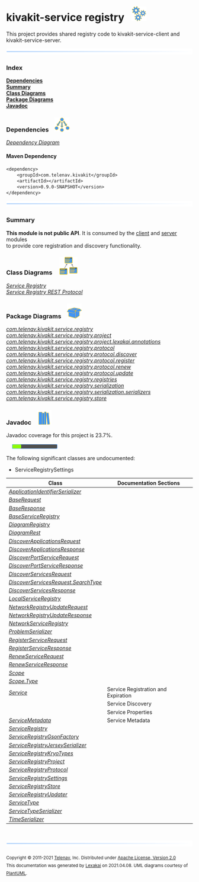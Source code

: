 # kivakit-service registry &nbsp;&nbsp;![](documentation/images/gears-40.png)

This project provides shared registry code to kivakit-service-client and kivakit-service-server.

![](documentation/images/horizontal-line.png)

### Index

[**Dependencies**](#dependencies)  
[**Summary**](#summary)  
[**Class Diagrams**](#class-diagrams)  
[**Package Diagrams**](#package-diagrams)  
[**Javadoc**](#javadoc)

### Dependencies <a name="dependencies"></a> &nbsp;&nbsp; ![](documentation/images/dependencies-40.png)

[*Dependency Diagram*](documentation/diagrams/dependencies.svg)

#### Maven Dependency

    <dependency>
        <groupId>com.telenav.kivakit</groupId>
        <artifactId></artifactId>
        <version>0.9.0-SNAPSHOT</version>
    </dependency>
![](documentation/images/horizontal-line.png)

[//]: # (start-user-text)

### Summary <a name = "summary"></a>

**This module is not public API**. It is consumed by the [client](../client/README.md) and [server](../server/README.md) modules  
to provide core registration and discovery functionality.

[//]: # (end-user-text)

### Class Diagrams <a name="class-diagrams"></a> &nbsp; &nbsp; ![](documentation/images/diagram-48.png)

[*Service Registry*](documentation/diagrams/diagram-registry.svg)  
[*Service Registry REST Protocol*](documentation/diagrams/diagram-rest.svg)  

### Package Diagrams <a name="package-diagrams"></a> &nbsp;&nbsp; ![](documentation/images/box-40.png)

[*com.telenav.kivakit.service.registry*](documentation/diagrams/com.telenav.kivakit.service.registry.svg)  
[*com.telenav.kivakit.service.registry.project*](documentation/diagrams/com.telenav.kivakit.service.registry.project.svg)  
[*com.telenav.kivakit.service.registry.project.lexakai.annotations*](documentation/diagrams/com.telenav.kivakit.service.registry.project.lexakai.annotations.svg)  
[*com.telenav.kivakit.service.registry.protocol*](documentation/diagrams/com.telenav.kivakit.service.registry.protocol.svg)  
[*com.telenav.kivakit.service.registry.protocol.discover*](documentation/diagrams/com.telenav.kivakit.service.registry.protocol.discover.svg)  
[*com.telenav.kivakit.service.registry.protocol.register*](documentation/diagrams/com.telenav.kivakit.service.registry.protocol.register.svg)  
[*com.telenav.kivakit.service.registry.protocol.renew*](documentation/diagrams/com.telenav.kivakit.service.registry.protocol.renew.svg)  
[*com.telenav.kivakit.service.registry.protocol.update*](documentation/diagrams/com.telenav.kivakit.service.registry.protocol.update.svg)  
[*com.telenav.kivakit.service.registry.registries*](documentation/diagrams/com.telenav.kivakit.service.registry.registries.svg)  
[*com.telenav.kivakit.service.registry.serialization*](documentation/diagrams/com.telenav.kivakit.service.registry.serialization.svg)  
[*com.telenav.kivakit.service.registry.serialization.serializers*](documentation/diagrams/com.telenav.kivakit.service.registry.serialization.serializers.svg)  
[*com.telenav.kivakit.service.registry.store*](documentation/diagrams/com.telenav.kivakit.service.registry.store.svg)  

### Javadoc <a name="javadoc"></a> &nbsp;&nbsp; ![](documentation/images/books-40.png)

Javadoc coverage for this project is 23.7%.  
  
&nbsp; &nbsp;  ![](documentation/images/meter-20-12.png)

The following significant classes are undocumented:  

- ServiceRegistrySettings

| Class | Documentation Sections |
|---|---|
| [*ApplicationIdentifierSerializer*](https://telenav.github.io/kivakit/javadoc/kivakit.service.registry/com/telenav/kivakit/service/registry/serialization/serializers/ApplicationIdentifierSerializer.html) |  |  
| [*BaseRequest*](https://telenav.github.io/kivakit/javadoc/kivakit.service.registry/com/telenav/kivakit/service/registry/protocol/BaseRequest.html) |  |  
| [*BaseResponse*](https://telenav.github.io/kivakit/javadoc/kivakit.service.registry/com/telenav/kivakit/service/registry/protocol/BaseResponse.html) |  |  
| [*BaseServiceRegistry*](https://telenav.github.io/kivakit/javadoc/kivakit.service.registry/com/telenav/kivakit/service/registry/registries/BaseServiceRegistry.html) |  |  
| [*DiagramRegistry*](https://telenav.github.io/kivakit/javadoc/kivakit.service.registry/com/telenav/kivakit/service/registry/project/lexakai/annotations/DiagramRegistry.html) |  |  
| [*DiagramRest*](https://telenav.github.io/kivakit/javadoc/kivakit.service.registry/com/telenav/kivakit/service/registry/project/lexakai/annotations/DiagramRest.html) |  |  
| [*DiscoverApplicationsRequest*](https://telenav.github.io/kivakit/javadoc/kivakit.service.registry/com/telenav/kivakit/service/registry/protocol/discover/DiscoverApplicationsRequest.html) |  |  
| [*DiscoverApplicationsResponse*](https://telenav.github.io/kivakit/javadoc/kivakit.service.registry/com/telenav/kivakit/service/registry/protocol/discover/DiscoverApplicationsResponse.html) |  |  
| [*DiscoverPortServiceRequest*](https://telenav.github.io/kivakit/javadoc/kivakit.service.registry/com/telenav/kivakit/service/registry/protocol/discover/DiscoverPortServiceRequest.html) |  |  
| [*DiscoverPortServiceResponse*](https://telenav.github.io/kivakit/javadoc/kivakit.service.registry/com/telenav/kivakit/service/registry/protocol/discover/DiscoverPortServiceResponse.html) |  |  
| [*DiscoverServicesRequest*](https://telenav.github.io/kivakit/javadoc/kivakit.service.registry/com/telenav/kivakit/service/registry/protocol/discover/DiscoverServicesRequest.html) |  |  
| [*DiscoverServicesRequest.SearchType*](https://telenav.github.io/kivakit/javadoc/kivakit.service.registry/com/telenav/kivakit/service/registry/protocol/discover/DiscoverServicesRequest.SearchType.html) |  |  
| [*DiscoverServicesResponse*](https://telenav.github.io/kivakit/javadoc/kivakit.service.registry/com/telenav/kivakit/service/registry/protocol/discover/DiscoverServicesResponse.html) |  |  
| [*LocalServiceRegistry*](https://telenav.github.io/kivakit/javadoc/kivakit.service.registry/com/telenav/kivakit/service/registry/registries/LocalServiceRegistry.html) |  |  
| [*NetworkRegistryUpdateRequest*](https://telenav.github.io/kivakit/javadoc/kivakit.service.registry/com/telenav/kivakit/service/registry/protocol/update/NetworkRegistryUpdateRequest.html) |  |  
| [*NetworkRegistryUpdateResponse*](https://telenav.github.io/kivakit/javadoc/kivakit.service.registry/com/telenav/kivakit/service/registry/protocol/update/NetworkRegistryUpdateResponse.html) |  |  
| [*NetworkServiceRegistry*](https://telenav.github.io/kivakit/javadoc/kivakit.service.registry/com/telenav/kivakit/service/registry/registries/NetworkServiceRegistry.html) |  |  
| [*ProblemSerializer*](https://telenav.github.io/kivakit/javadoc/kivakit.service.registry/com/telenav/kivakit/service/registry/serialization/serializers/ProblemSerializer.html) |  |  
| [*RegisterServiceRequest*](https://telenav.github.io/kivakit/javadoc/kivakit.service.registry/com/telenav/kivakit/service/registry/protocol/register/RegisterServiceRequest.html) |  |  
| [*RegisterServiceResponse*](https://telenav.github.io/kivakit/javadoc/kivakit.service.registry/com/telenav/kivakit/service/registry/protocol/register/RegisterServiceResponse.html) |  |  
| [*RenewServiceRequest*](https://telenav.github.io/kivakit/javadoc/kivakit.service.registry/com/telenav/kivakit/service/registry/protocol/renew/RenewServiceRequest.html) |  |  
| [*RenewServiceResponse*](https://telenav.github.io/kivakit/javadoc/kivakit.service.registry/com/telenav/kivakit/service/registry/protocol/renew/RenewServiceResponse.html) |  |  
| [*Scope*](https://telenav.github.io/kivakit/javadoc/kivakit.service.registry/com/telenav/kivakit/service/registry/Scope.html) |  |  
| [*Scope.Type*](https://telenav.github.io/kivakit/javadoc/kivakit.service.registry/com/telenav/kivakit/service/registry/Scope.Type.html) |  |  
| [*Service*](https://telenav.github.io/kivakit/javadoc/kivakit.service.registry/com/telenav/kivakit/service/registry/Service.html) | Service Registration and Expiration |  
| | Service Discovery |  
| | Service Properties |  
| [*ServiceMetadata*](https://telenav.github.io/kivakit/javadoc/kivakit.service.registry/com/telenav/kivakit/service/registry/ServiceMetadata.html) | Service Metadata |  
| [*ServiceRegistry*](https://telenav.github.io/kivakit/javadoc/kivakit.service.registry/com/telenav/kivakit/service/registry/ServiceRegistry.html) |  |  
| [*ServiceRegistryGsonFactory*](https://telenav.github.io/kivakit/javadoc/kivakit.service.registry/com/telenav/kivakit/service/registry/serialization/ServiceRegistryGsonFactory.html) |  |  
| [*ServiceRegistryJerseySerializer*](https://telenav.github.io/kivakit/javadoc/kivakit.service.registry/com/telenav/kivakit/service/registry/serialization/ServiceRegistryJerseySerializer.html) |  |  
| [*ServiceRegistryKryoTypes*](https://telenav.github.io/kivakit/javadoc/kivakit.service.registry/com/telenav/kivakit/service/registry/project/ServiceRegistryKryoTypes.html) |  |  
| [*ServiceRegistryProject*](https://telenav.github.io/kivakit/javadoc/kivakit.service.registry/com/telenav/kivakit/service/registry/project/ServiceRegistryProject.html) |  |  
| [*ServiceRegistryProtocol*](https://telenav.github.io/kivakit/javadoc/kivakit.service.registry/com/telenav/kivakit/service/registry/protocol/ServiceRegistryProtocol.html) |  |  
| [*ServiceRegistrySettings*](https://telenav.github.io/kivakit/javadoc/kivakit.service.registry/com/telenav/kivakit/service/registry/ServiceRegistrySettings.html) |  |  
| [*ServiceRegistryStore*](https://telenav.github.io/kivakit/javadoc/kivakit.service.registry/com/telenav/kivakit/service/registry/store/ServiceRegistryStore.html) |  |  
| [*ServiceRegistryUpdater*](https://telenav.github.io/kivakit/javadoc/kivakit.service.registry/com/telenav/kivakit/service/registry/ServiceRegistryUpdater.html) |  |  
| [*ServiceType*](https://telenav.github.io/kivakit/javadoc/kivakit.service.registry/com/telenav/kivakit/service/registry/ServiceType.html) |  |  
| [*ServiceTypeSerializer*](https://telenav.github.io/kivakit/javadoc/kivakit.service.registry/com/telenav/kivakit/service/registry/serialization/serializers/ServiceTypeSerializer.html) |  |  
| [*TimeSerializer*](https://telenav.github.io/kivakit/javadoc/kivakit.service.registry/com/telenav/kivakit/service/registry/serialization/serializers/TimeSerializer.html) |  |  

[//]: # (start-user-text)



[//]: # (end-user-text)

<br/>

![](documentation/images/horizontal-line.png)

<sub>Copyright &#169; 2011-2021 [Telenav](http://telenav.com), Inc. Distributed under [Apache License, Version 2.0](LICENSE)</sub>  
<sub>This documentation was generated by [Lexakai](https://github.com/Telenav/lexakai) on 2021.04.08. UML diagrams courtesy
of [PlantUML](http://plantuml.com).</sub>

